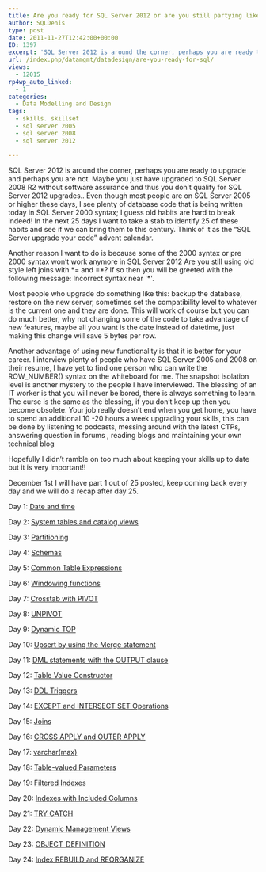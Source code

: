 ```yaml
---
title: Are you ready for SQL Server 2012 or are you still partying like it is 1999?
author: SQLDenis
type: post
date: 2011-11-27T12:42:00+00:00
ID: 1397
excerpt: 'SQL Server 2012 is around the corner, perhaps you are ready to upgrade and perhaps you are not. Maybe you just have upgraded to SQL Server 2008 R2 without software assurance and thus you don’t qualify for SQL Server 2012 upgrades..  Even though most peo&hellip;'
url: /index.php/datamgmt/datadesign/are-you-ready-for-sql/
views:
  - 12015
rp4wp_auto_linked:
  - 1
categories:
  - Data Modelling and Design
tags:
  - skills. skillset
  - sql server 2005
  - sql server 2008
  - sql server 2012

---
```

SQL Server 2012 is around the corner, perhaps you are ready to upgrade and perhaps you are not. Maybe you just have upgraded to SQL Server 2008 R2 without software assurance and thus you don’t qualify for SQL Server 2012 upgrades.. Even though most people are on SQL Server 2005 or higher these days, I see plenty of database code that is being written today in SQL Server 2000 syntax; I guess old habits are hard to break indeed! In the next 25 days I want to take a stab to identify 25 of these habits and see if we can bring them to this century. Think of it as the “SQL Server upgrade your code” advent calendar.

Another reason I want to do is because some of the 2000 syntax or pre 2000 syntax won’t work anymore in SQL Server 2012 Are you still using old style left joins with \*= and =\*? If so then you will be greeted with the following message: Incorrect syntax near '*'.

Most people who upgrade do something like this: backup the database, restore on the new server, sometimes set the compatibility level to whatever is the current one and they are done. This will work of course but you can do much better, why not changing some of the code to take advantage of new features, maybe all you want is the date instead of datetime, just making this change will save 5 bytes per row.

Another advantage of using new functionality is that it is better for your career. I interview plenty of people who have SQL Server 2005 and 2008 on their resume, I have yet to find one person who can write the ROW_NUMBER() syntax on the whiteboard for me. The snapshot isolation level is another mystery to the people I have interviewed. The blessing of an IT worker is that you will never be bored, there is always something to learn. The curse is the same as the blessing, if you don’t keep up then you become obsolete. Your job really doesn’t end when you get home, you have to spend an additional 10 -20 hours a week upgrading your skills, this can be done by listening to podcasts, messing around with the latest CTPs, answering question in forums , reading blogs and maintaining your own technical blog

Hopefully I didn’t ramble on too much about keeping your skills up to date but it is very important!!

December 1st I will have part 1 out of 25 posted, keep coming back every day and we will do a recap after day 25.

Day 1: [Date and time][1]
  
Day 2: [System tables and catalog views][2]
  
Day 3: [Partitioning][3]
  
Day 4: [Schemas][4]
  
Day 5: [Common Table Expressions][5]
  
Day 6: [Windowing functions][6]
  
Day 7: [Crosstab with PIVOT][7]
  
Day 8: [UNPIVOT][8]
  
Day 9: [Dynamic TOP][9]
  
Day 10: [Upsert by using the Merge statement][10]
  
Day 11: [DML statements with the OUTPUT clause][11]
  
Day 12: [Table Value Constructor][12]
  
Day 13: [DDL Triggers][13]
  
Day 14: [EXCEPT and INTERSECT SET Operations][14]
  
Day 15: [Joins][15]
  
Day 16: [CROSS APPLY and OUTER APPLY][16]
  
Day 17: [varchar(max)][17]
  
Day 18: [Table-valued Parameters][18]
  
Day 19: [Filtered Indexes][19]
  
Day 20: [Indexes with Included Columns][20]
  
Day 21: [TRY CATCH][21]
  
Day 22: [Dynamic Management Views][22]
  
Day 23: [OBJECT_DEFINITION][23]
  
Day 24: [Index REBUILD and REORGANIZE][24]

 [1]: /index.php/DataMgmt/DBProgramming/MSSQLServer/sql-advent-2011-day-1
 [2]: /index.php/DataMgmt/DBAdmin/MSSQLServerAdmin/sql-advent-2011-day-2
 [3]: /index.php/DataMgmt/DataDesign/sql-advent-2011-day-3
 [4]: /index.php/DataMgmt/DBProgramming/MSSQLServer/sql-advent-2011-day-4
 [5]: /index.php/DataMgmt/DBProgramming/MSSQLServer/sql-advent-2011-day-5
 [6]: /index.php/DataMgmt/DataDesign/sql-advent-2011-day-6
 [7]: /index.php/DataMgmt/DataDesign/sql-advent-2011-day-7
 [8]: /index.php/DataMgmt/DataDesign/sql-advent-2011-day-8
 [9]: /index.php/DataMgmt/DataDesign/sql-advent-2011-day-9
 [10]: /index.php/DataMgmt/DBProgramming/MSSQLServer/sql-advent-2011-day-10
 [11]: /index.php/DataMgmt/DataDesign/sql-advent-2011-day-11
 [12]: /index.php/DataMgmt/DBProgramming/MSSQLServer/sql-advent-2011-day-12
 [13]: /index.php/DataMgmt/DBAdmin/MSSQLServerAdmin/sql-advent-2011-day-13
 [14]: /index.php/DataMgmt/DBProgramming/MSSQLServer/sql-advent-2011-day-14
 [15]: /index.php/DataMgmt/DBProgramming/MSSQLServer/sql-advent-2011-day-15
 [16]: /index.php/DataMgmt/DataDesign/sql-advent-2011-day-16
 [17]: /index.php/DataMgmt/DBProgramming/MSSQLServer/sql-advent-2011-day-17
 [18]: /index.php/DataMgmt/DBProgramming/MSSQLServer/sql-advent-2011-day-18
 [19]: /index.php/DataMgmt/DBAdmin/MSSQLServerAdmin/sql-advent-2011-day-19
 [20]: /index.php/DataMgmt/DataDesign/sql-advent-2011-day-20
 [21]: /index.php/DataMgmt/DBProgramming/MSSQLServer/try-catch-sql-advent-2011
 [22]: /index.php/DataMgmt/DataDesign/dynamic-management-views
 [23]: /index.php/DataMgmt/DBProgramming/MSSQLServer/object_definition-sql-advent-2011-day
 [24]: /index.php/DataMgmt/DataDesign/index-rebuild-and-reorganize-sql